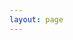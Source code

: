 ```yaml
---
layout: page
---
```

<script setup>
import {
  VPTeamPage,
  VPTeamPageTitle,
  VPTeamMembers
} from 'vitepress/theme'

const members = [
  {
    avatar: 'https://www.helloimg.com/i/2024/12/19/6763010d3ce82.jpg',
    name: '清水哥',
    title: '铭文与符文大师',
    links: [
      { icon: 'youtube', link: '' },
      { icon: 'twitter', link: 'https://twitter.com/chenshuiqing1' }
    ]
  },
  {
    avatar: 'https://www.helloimg.com/i/2024/12/19/67630186b819a.jpg',
    name: '日拱一卒-王小楼',
    title: '教程非常详细',
    links: [
      { icon: 'youtube', link: '...' },
      { icon: 'twitter', link: 'https://twitter.com/wang xiaolou' }
    ]
  },
  {
    avatar: 'https://www.helloimg.com/i/2024/12/19/676301a7508fa.png',
    name: 'P总财富圈',
    title: '撸毛界知名人物',
    links: [
      { icon: 'youtube', link: '...' },
      { icon: 'twitter', link: '...' }
    ]
  },
  {
    avatar: 'https://www.helloimg.com/i/2024/12/19/676301f1cc902.png',
    name: '王老师',
    title: '33DA0联创人',
    links: [
      { icon: 'youtube', link: '...' },
      { icon: 'twitter', link: 'https://twitter.com/@wsdxbz1i' }
    ]
  },
  {
    avatar: 'https://www.helloimg.com/i/2024/12/19/6763022a760ef.jpg',
    name: '科学家旺仔',
    title: '脚本解放双手',
    links: [
      { icon: 'youtube', link: '...' },
      { icon: 'twitter', link: 'https://twitter.com/howbuybtc' }
    ]
  },
  {
    avatar: 'https://www.helloimg.com/i/2024/12/19/676302bd1ec86.jpg',
    name: 'NFT先锋队',
    title: '空投/NFT/链上等',
    links: [
      { icon: 'youtube', link: '....' },
      { icon: 'twitter', link: 'https://twitter.com/yleansmith001 ' }
    ]
  },
]
</script>

<VPTeamPage>
  <VPTeamPageTitle>
    <template #title>
      目前已收录的KOL(35位)
    </template>
    <template #lead>
      The development of VitePress is guided by an international
      team, some of whom have chosen to be featured below.
    </template>
  </VPTeamPageTitle>
  <VPTeamMembers
    size="small"
    :members="members"
  />
</VPTeamPage>